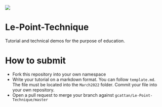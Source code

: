 
<img type="image/svg" src="https://byob.yarr.is/gcattan/Le-Point-Technique/score"/>

# Le-Point-Technique 
Tutorial and technical demos for the purpose of education.

# How to submit
- Fork this repository into your own namespace
- Write your tutorial on a markdown format. You can follow `template.md`. The file must be located into the `March2022` folder. Commit your file into your own repository.
- Open a pull request to merge your branch against `gcattan/Le-Point-Technique/master`
